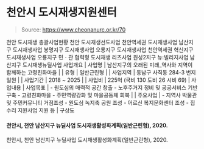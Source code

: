 # 천안시 도시재생지원센터

> Source: https://www.cheonanurc.or.kr/70

천안 도시재생 총괄사업현황
천안 도시재생선도사업
천안역세권 도시재생사업
남산지구 도시재생사업
봉명지구 도시재생사업
오룡지구 도시재생사업
천안역세권 혁신지구 도시재생사업
오룡지구 민ㆍ관 협력형 도시재생 리츠사업
원성2지구 뉴:빌리지사업
남산지구 도시재생뉴딜사업
사업개요
| 사업명 | 남산지구의 오래된 미래_역사와 지역이 함께하는 고령친화마을 |
| 유형 | 일반근린형 |
| 사업지역 | 동남구 사직동 284-3 번지일원 |
| 사업기간 | 2018 ~ 2025 |
| 사업비 | 225억 (국비 130 도비 26 시비 69) |
사업내용
| 사업목표 | - 원도심의 매력적 공간 창출 - 노후주거지 정비 및 공공서비스 기반 구축 - 고령친화마을 - 주민역량강화 및 마을공동체 회복 |
| 주요사업 | - 지역사 박물관 및 주민커뮤니티 거점조성 - 원도심 녹지축 공원 조성 - 어르신 복지문화센터 조성 - 집수리 지원사업 지원 등 |
구상도
#### 천안시, 천안 남산지구 뉴딜사업 도시재생활성화계획(일반근린형), 2020.
천안시, 천안 남산지구 뉴딜사업 도시재생활성화계획(일반근린형), 2020.